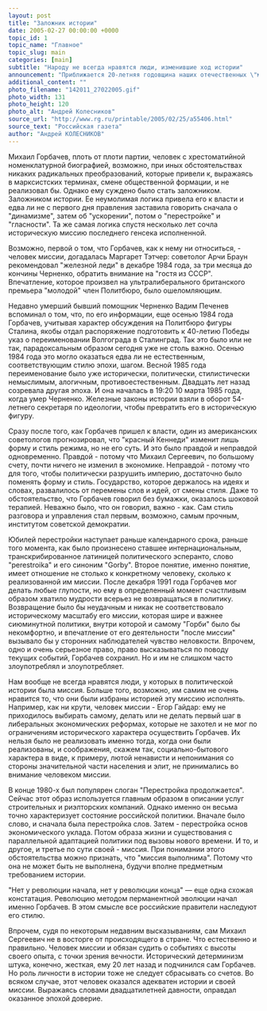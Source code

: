 ```yaml
---
layout: post
title: "Заложник истории"
date: 2005-02-27 00:00:00 +0000
topic_id: 1
topic_name: "Главное"
topic_slug: main
categories: [main]
subtitle: "Народу не всегда нравятся люди, изменившие ход истории"
announcement: "Приближается 20-летняя годовщина наших отечественных \"мартовских ид\" &mdash; прихода к власти Михаила Горбачева и начала процессов, которые удивительным образом не завершились до сих пор. Физически они начались 11 марта, после решения Политбюро и его \"ратификации\" на пленуме. Однако понимание того, что в стране поменяется первое лицо и оно будет не похоже на лица двадцатилетней брежневской эпохи, заканчивавшейся вместе с еще двумя умиравшими генсеками, словно бы торопившимися закрыть политические счета \"застоя\", состоялось как раз ровно два десятка лет тому назад. Константин Черненко умирал, не поменяв внятной символической конфигурации преемничества. На заседаниях Политбюро с недавних пор Горбачев сидел по правую от него руку, именно Михаил Сергеевич вел секретариаты, а под конец правления второго \"постбрежневского\" генсека, уже будучи вторым лицом в партии, то есть секретарем по идеологии, будущий первый и последний президент СССР переехал в \"знаковый\" кабинет Суслова. Символических сигналов было подано достаточно - и для советской верхушки, включая геронтократических претендентов на власть, и для самого будущего архитектора перестройки."
additional_content: ""
photo_filename: "142011_27022005.gif"
photo_width: 131
photo_height: 120
photo_alt: "Андрей Колесников"
source_url: "http://www.rg.ru/printable/2005/02/25/a55406.html"
source_text: "Российская газета"
author: "Андрей КОЛЕСНИКОВ"
---
```

Михаил Горбачев, плоть от плоти партии, человек с хрестоматийной номенклатурной биографией, возможно, при иных обстоятельствах никаких радикальных преобразований, которые привели к, выражаясь в марксистских терминах, смене общественной формации, и не реализовал бы. Однако ему суждено было стать заложником. Заложником истории. Ее неумолимая логика привела его к власти и едва ли не с первого дня правления заставила говорить сначала о "динамизме", затем об "ускорении", потом о "перестройке" и "гласности". Та же самая логика спустя несколько лет сочла историческую миссию последнего генсека исполненной.

Возможно, первой о том, что Горбачев, как к нему ни относиться, - человек миссии, догадалась Маргарет Тэтчер: советолог Арчи Браун рекомендовал "железной леди" в декабре 1984 года, за три месяца до кончины Черненко, обратить внимание на "гостя из СССР". Впечатление, которое произвел на ультралиберального британского премьера "молодой" член Политбюро, было ошеломляющим.

Недавно умерший бывший помощник Черненко Вадим Печенев вспоминал о том, что, по его информации, еще осенью 1984 года Горбачев, учитывая характер обсуждения на Политбюро фигуры Сталина, якобы отдал распоряжение подготовить к 40-летию Победы указ о переименовании Волгограда в Сталинград. Так это было или не так, парадоксальным образом сегодня уже не столь важно. Осенью 1984 года это могло оказаться едва ли не естественным, соответствующим стилю эпохи, шагом. Весной 1985 года переименование было уже исторически, политически, стилистически немыслимым, алогичным, противоестественным. Двадцать лет назад созревала другая эпоха. И она началась в 19:20 10 марта 1985 года, когда умер Черненко. Железные законы истории взяли в оборот 54-летнего секретаря по идеологии, чтобы превратить его в историческую фигуру.

Сразу после того, как Горбачев пришел к власти, один из американских советологов прогнозировал, что "красный Кеннеди" изменит лишь форму и стиль режима, но не его суть. И это было правдой и неправдой одновременно. Правдой - потому что Михаил Сергеевич, по большому счету, почти ничего не изменил в экономике. Неправдой - потому что для того, чтобы политически разрушить империю, достаточно было поменять форму и стиль. Государство, которое держалось на идеях и словах, развалилось от перемены слов и идей, от смены стиля. Даже то обстоятельство, что Горбачев говорил без бумажки, оказалось шоковой терапией. Неважно было, что он говорил, важно - как. Сам стиль разговора и управления стал первым, возможно, самым прочным, институтом советской демократии.

Юбилей перестройки наступает раньше календарного срока, раньше того момента, как было произнесено ставшее интернациональным, транскрибированное латиницей политического эсперанто, слово "perestroika" и его синоним "Gorby". Второе понятие, именно понятие, имеет отношение не столько к конкретному человеку, сколько к реализованной им миссии. После декабря 1991 года Горбачев мог делать любые глупости, но ему в определенный момент счастливым образом хватило мудрости всерьез не возвращаться в политику. Возвращение было бы неудачным и никак не соответствовало историческому масштабу его миссии, которая шире и важнее сиюминутной политики, внутри которой и самому "Горби" было бы некомфортно, и впечатление от его деятельности "после миссии" вызывало бы у сторонних наблюдателей чувство неловкости. Впрочем, одно и очень серьезное право, право высказываться по поводу текущих событий, Горбачев сохранил. Но и им не слишком часто злоупотреблял и злоупотребляет.

Нам вообще не всегда нравятся люди, у которых в политической истории была миссия. Больше того, возможно, им самим не очень нравится то, что они были избраны историей эту миссию исполнять. Например, как ни крути, человек миссии - Егор Гайдар: ему не приходилось выбирать самому, делать или не делать первый шаг в либеральных экономических реформах, которые не захотел и не мог по ограничениям исторического характера осуществить Горбачев. Их нельзя было не реализовать именно тогда, когда они были реализованы, и соображения, скажем так, социально-бытового характера в виде, к примеру, лютой ненависти и непонимания со стороны значительной части населения и элит, не принимались во внимание человеком миссии.

В конце 1980-х был популярен слоган "Перестройка продолжается". Сейчас этот образ используется главным образом в описании услуг строительных и риэлторских компаний. Однако именно он весьма точно характеризует состояние российской политики. Вначале было слово, и сначала была перестройка слов. Затем - перестройка основ экономического уклада. Потом образа жизни и существования с параллельной адаптацией политики под вызовы нового времени. И то, и другое, и третье по сути своей - миссия. При понимании этого обстоятельства можно признать, что "миссия выполнима". Потому что она не может быть не выполнена, будучи вполне предметным требованием истории.

"Нет у революции начала, нет у революции конца" &mdash; еще одна схожая констатация. Революцию методом перманентной эволюции начал именно Горбачев. В этом смысле все российские правители наследуют его стилю.

Впрочем, судя по некоторым недавним высказываниям, сам Михаил Сергеевич не в восторге от происходящего в стране. Что естественно и правильно. Человек миссии и обязан судить о событиях с высоты своего опыта, с точки зрения вечности. Исторический детерминизм штука, конечно, жесткая, ему 20 лет назад и подчинился сам Горбачев. Но роль личности в истории тоже не следует сбрасывать со счетов. Во всяком случае, этот человек оказался адекватен истории и своей миссии. Выражаясь словами двадцатилетней давности, оправдал оказанное эпохой доверие.
